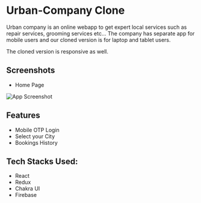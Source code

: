 
# Urban-Company Clone
Urban company is an online webapp to get expert local services such as 
repair services, grooming services etc...
The company has separate app for mobile users and our cloned version is 
for laptop and tablet users.

The cloned version is responsive as well.







## Screenshots

- Home Page

![App Screenshot](https://i.ibb.co/Mf7PwLp/uc.png)


## Features

- Mobile OTP Login
- Select your City
- Bookings History


## Tech Stacks Used:

- React
- Redux
- Chakra UI
- Firebase




